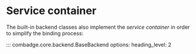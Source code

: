 # Service container

The built-in backend classes also implement the _service container_ in order to
simplify the binding process:

::: combadge.core.backend.BaseBackend
    options:
      heading_level: 2
